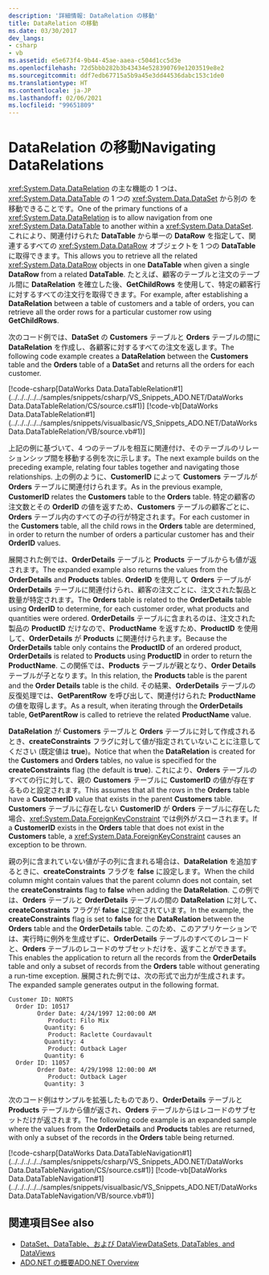```yaml
---
description: '詳細情報: DataRelation の移動'
title: DataRelation の移動
ms.date: 03/30/2017
dev_langs:
- csharp
- vb
ms.assetid: e5e673f4-9b44-45ae-aaea-c504d1cc5d3e
ms.openlocfilehash: 72d5bbb282b3b43434e528390769e1203519e8e2
ms.sourcegitcommit: ddf7edb67715a5b9a45e3dd44536dabc153c1de0
ms.translationtype: HT
ms.contentlocale: ja-JP
ms.lasthandoff: 02/06/2021
ms.locfileid: "99651809"
---
```

# <a name="navigating-datarelations"></a><span data-ttu-id="438d8-103">DataRelation の移動</span><span class="sxs-lookup"><span data-stu-id="438d8-103">Navigating DataRelations</span></span>

<span data-ttu-id="438d8-104"><xref:System.Data.DataRelation> の主な機能の 1 つは、<xref:System.Data.DataTable> の 1 つの <xref:System.Data.DataSet> から別の  を移動できることです。</span><span class="sxs-lookup"><span data-stu-id="438d8-104">One of the primary functions of a <xref:System.Data.DataRelation> is to allow navigation from one <xref:System.Data.DataTable> to another within a <xref:System.Data.DataSet>.</span></span> <span data-ttu-id="438d8-105">これにより、関連付けられた **DataTable** から単一の **DataRow** を指定して、関連するすべての <xref:System.Data.DataRow> オブジェクトを 1 つの **DataTable** に取得できます。</span><span class="sxs-lookup"><span data-stu-id="438d8-105">This allows you to retrieve all the related <xref:System.Data.DataRow> objects in one **DataTable** when given a single **DataRow** from a related **DataTable**.</span></span> <span data-ttu-id="438d8-106">たとえば、顧客のテーブルと注文のテーブル間に **DataRelation** を確立した後、**GetChildRows** を使用して、特定の顧客行に対するすべての注文行を取得できます。</span><span class="sxs-lookup"><span data-stu-id="438d8-106">For example, after establishing a **DataRelation** between a table of customers and a table of orders, you can retrieve all the order rows for a particular customer row using **GetChildRows**.</span></span>  
  
 <span data-ttu-id="438d8-107">次のコード例では、**DataSet** の **Customers** テーブルと **Orders** テーブルの間に **DataRelation** を作成し、各顧客に対するすべての注文を返します。</span><span class="sxs-lookup"><span data-stu-id="438d8-107">The following code example creates a **DataRelation** between the **Customers** table and the **Orders** table of a **DataSet** and returns all the orders for each customer.</span></span>  
  
 [!code-csharp[DataWorks Data.DataTableRelation#1](../../../../../samples/snippets/csharp/VS_Snippets_ADO.NET/DataWorks Data.DataTableRelation/CS/source.cs#1)]
 [!code-vb[DataWorks Data.DataTableRelation#1](../../../../../samples/snippets/visualbasic/VS_Snippets_ADO.NET/DataWorks Data.DataTableRelation/VB/source.vb#1)]  
  
 <span data-ttu-id="438d8-108">上記の例に基づいて、4 つのテーブルを相互に関連付け、そのテーブルのリレーションシップ間を移動する例を次に示します。</span><span class="sxs-lookup"><span data-stu-id="438d8-108">The next example builds on the preceding example, relating four tables together and navigating those relationships.</span></span> <span data-ttu-id="438d8-109">上の例のように、**CustomerID** によって **Customers** テーブルが **Orders** テーブルに関連付けられます。</span><span class="sxs-lookup"><span data-stu-id="438d8-109">As in the previous example, **CustomerID** relates the **Customers** table to the **Orders** table.</span></span> <span data-ttu-id="438d8-110">特定の顧客の注文数とその **OrderID** の値を返すため、**Customers** テーブルの顧客ごとに、**Orders** テーブル内のすべての子の行が特定されます。</span><span class="sxs-lookup"><span data-stu-id="438d8-110">For each customer in the **Customers** table, all the child rows in the **Orders** table are determined, in order to return the number of orders a particular customer has and their **OrderID** values.</span></span>  
  
 <span data-ttu-id="438d8-111">展開された例では、**OrderDetails** テーブルと **Products** テーブルからも値が返されます。</span><span class="sxs-lookup"><span data-stu-id="438d8-111">The expanded example also returns the values from the **OrderDetails** and **Products** tables.</span></span> <span data-ttu-id="438d8-112">**OrderID** を使用して **Orders** テーブルが **OrderDetails** テーブルに関連付けられ、顧客の注文ごとに、注文された製品と数量が特定されます。</span><span class="sxs-lookup"><span data-stu-id="438d8-112">The **Orders** table is related to the **OrderDetails** table using **OrderID** to determine, for each customer order, what products and quantities were ordered.</span></span> <span data-ttu-id="438d8-113">**OrderDetails** テーブルに含まれるのは、注文された製品の **ProductID** だけなので、**ProductName** を返すため、**ProductID** を使用して、**OrderDetails** が **Products** に関連付けられます。</span><span class="sxs-lookup"><span data-stu-id="438d8-113">Because the **OrderDetails** table only contains the **ProductID** of an ordered product, **OrderDetails** is related to **Products** using **ProductID** in order to return the **ProductName**.</span></span> <span data-ttu-id="438d8-114">この関係では、**Products** テーブルが親となり、**Order Details** テーブルが子となります。</span><span class="sxs-lookup"><span data-stu-id="438d8-114">In this relation, the **Products** table is the parent and the **Order Details** table is the child.</span></span> <span data-ttu-id="438d8-115">その結果、**OrderDetails** テーブルの反復処理では、**GetParentRow** を呼び出して、関連付けられた **ProductName** の値を取得します。</span><span class="sxs-lookup"><span data-stu-id="438d8-115">As a result, when iterating through the **OrderDetails** table, **GetParentRow** is called to retrieve the related **ProductName** value.</span></span>  
  
 <span data-ttu-id="438d8-116">**DataRelation** が **Customers** テーブルと **Orders** テーブルに対して作成されるとき、**createConstraints** フラグに対して値が指定されていないことに注意してください (既定値は **true**)。</span><span class="sxs-lookup"><span data-stu-id="438d8-116">Notice that when the **DataRelation** is created for the **Customers** and **Orders** tables, no value is specified for the **createConstraints** flag (the default is **true**).</span></span> <span data-ttu-id="438d8-117">これにより、**Orders** テーブルのすべての行に対して、親の **Customers** テーブルに **CustomerID** の値が存在するものと設定されます。</span><span class="sxs-lookup"><span data-stu-id="438d8-117">This assumes that all the rows in the **Orders** table have a **CustomerID** value that exists in the parent **Customers** table.</span></span> <span data-ttu-id="438d8-118">**Customers** テーブルに存在しない **CustomerID** が **Orders** テーブルに存在した場合、<xref:System.Data.ForeignKeyConstraint> では例外がスローされます。</span><span class="sxs-lookup"><span data-stu-id="438d8-118">If a **CustomerID** exists in the **Orders** table that does not exist in the **Customers** table, a <xref:System.Data.ForeignKeyConstraint> causes an exception to be thrown.</span></span>  
  
 <span data-ttu-id="438d8-119">親の列に含まれていない値が子の列に含まれる場合は、**DataRelation** を追加するときに、**createConstraints** フラグを **false** に設定します。</span><span class="sxs-lookup"><span data-stu-id="438d8-119">When the child column might contain values that the parent column does not contain, set the **createConstraints** flag to **false** when adding the **DataRelation**.</span></span> <span data-ttu-id="438d8-120">この例では、**Orders** テーブルと **OrderDetails** テーブルの間の **DataRelation** に対して、**createConstraints** フラグが **false** に設定されています。</span><span class="sxs-lookup"><span data-stu-id="438d8-120">In the example, the **createConstraints** flag is set to **false** for the **DataRelation** between the **Orders** table and the **OrderDetails** table.</span></span> <span data-ttu-id="438d8-121">このため、このアプリケーションでは、実行時に例外を生成せずに、**OrderDetails** テーブルのすべてのレコードと、**Orders** テーブルのレコードのサブセットだけを、返すことができます。</span><span class="sxs-lookup"><span data-stu-id="438d8-121">This enables the application to return all the records from the **OrderDetails** table and only a subset of records from the **Orders** table without generating a run-time exception.</span></span> <span data-ttu-id="438d8-122">展開された例では、次の形式で出力が生成されます。</span><span class="sxs-lookup"><span data-stu-id="438d8-122">The expanded sample generates output in the following format.</span></span>  
  
```output  
Customer ID: NORTS  
  Order ID: 10517  
        Order Date: 4/24/1997 12:00:00 AM  
           Product: Filo Mix  
          Quantity: 6  
           Product: Raclette Courdavault  
          Quantity: 4  
           Product: Outback Lager  
          Quantity: 6  
  Order ID: 11057  
        Order Date: 4/29/1998 12:00:00 AM  
           Product: Outback Lager  
          Quantity: 3  
```  
  
 <span data-ttu-id="438d8-123">次のコード例はサンプルを拡張したものであり、**OrderDetails** テーブルと **Products** テーブルから値が返され、**Orders** テーブルからはレコードのサブセットだけが返されます。</span><span class="sxs-lookup"><span data-stu-id="438d8-123">The following code example is an expanded sample where the values from the **OrderDetails** and **Products** tables are returned, with only a subset of the records in the **Orders** table being returned.</span></span>  
  
 [!code-csharp[DataWorks Data.DataTableNavigation#1](../../../../../samples/snippets/csharp/VS_Snippets_ADO.NET/DataWorks Data.DataTableNavigation/CS/source.cs#1)]
 [!code-vb[DataWorks Data.DataTableNavigation#1](../../../../../samples/snippets/visualbasic/VS_Snippets_ADO.NET/DataWorks Data.DataTableNavigation/VB/source.vb#1)]  
  
## <a name="see-also"></a><span data-ttu-id="438d8-124">関連項目</span><span class="sxs-lookup"><span data-stu-id="438d8-124">See also</span></span>

- [<span data-ttu-id="438d8-125">DataSet、DataTable、および DataView</span><span class="sxs-lookup"><span data-stu-id="438d8-125">DataSets, DataTables, and DataViews</span></span>](index.md)
- [<span data-ttu-id="438d8-126">ADO.NET の概要</span><span class="sxs-lookup"><span data-stu-id="438d8-126">ADO.NET Overview</span></span>](../ado-net-overview.md)
